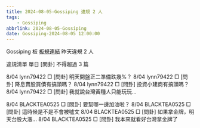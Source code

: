 ```yaml
---
title: 2024-08-05-Gossiping 違規 2 人
tags:
    - Gossiping
abbrlink: 2024-08-05-Gossiping
date: Gossiping-2024-08-05 12:00:00
---
```

Gossiping 板 [板規連結](https://www.ptt.cc/bbs/Gossiping/M.1637425085.A.07D.html)
昨天違規 2 人
<!-- more -->

違規清單
單日 [問卦] 不得超過 3 篇

8/04 lynn79422 □ [問卦] 明天開盤正二準備跌幾%？
8/04 lynn79422 □ [問卦] 降息賣股買債有搞頭嗎？
8/04 lynn79422 □ [問卦] 投資小建商有搞頭嗎？
8/04 lynn79422 □ [問卦] 我就說台灣黃種人只能玩玩…

8/04 BLACKTEA0525 □ [問卦] 要幫哪一邊加油啦？
8/04 BLACKTEA0525 □ [問卦] 這時候是不是不會被噓文
8/04 BLACKTEA0525 □ [問卦] 如果拿金牌，明天台股大漲…
8/04 BLACKTEA0525 □ [問卦] 我本來就看好台灣拿金牌了